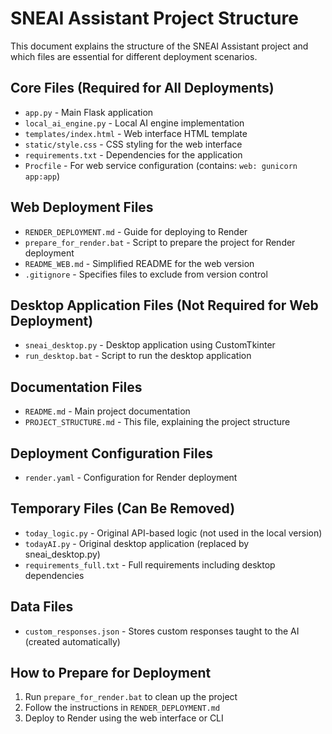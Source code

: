 # SNEAI Assistant Project Structure

This document explains the structure of the SNEAI Assistant project and which files are essential for different deployment scenarios.

## Core Files (Required for All Deployments)

- `app.py` - Main Flask application
- `local_ai_engine.py` - Local AI engine implementation
- `templates/index.html` - Web interface HTML template
- `static/style.css` - CSS styling for the web interface
- `requirements.txt` - Dependencies for the application
- `Procfile` - For web service configuration (contains: `web: gunicorn app:app`)

## Web Deployment Files

- `RENDER_DEPLOYMENT.md` - Guide for deploying to Render
- `prepare_for_render.bat` - Script to prepare the project for Render deployment
- `README_WEB.md` - Simplified README for the web version
- `.gitignore` - Specifies files to exclude from version control

## Desktop Application Files (Not Required for Web Deployment)

- `sneai_desktop.py` - Desktop application using CustomTkinter
- `run_desktop.bat` - Script to run the desktop application

## Documentation Files

- `README.md` - Main project documentation
- `PROJECT_STRUCTURE.md` - This file, explaining the project structure

## Deployment Configuration Files

- `render.yaml` - Configuration for Render deployment

## Temporary Files (Can Be Removed)

- `today_logic.py` - Original API-based logic (not used in the local version)
- `todayAI.py` - Original desktop application (replaced by sneai_desktop.py)
- `requirements_full.txt` - Full requirements including desktop dependencies

## Data Files

- `custom_responses.json` - Stores custom responses taught to the AI (created automatically)

## How to Prepare for Deployment

1. Run `prepare_for_render.bat` to clean up the project
2. Follow the instructions in `RENDER_DEPLOYMENT.md`
3. Deploy to Render using the web interface or CLI